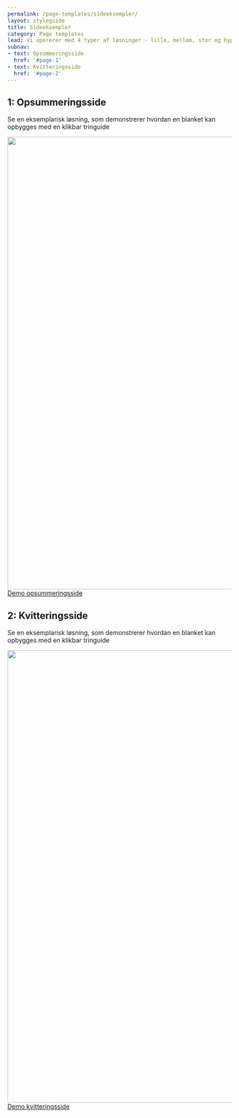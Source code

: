 ```yaml
---
permalink: /page-templates/sideeksempler/
layout: styleguide
title: Sideeksempler
category: Page templates
lead: Vi opererer med 4 typer af løsninger - lille, mellem, stor og hyper. I den endelige guide skal der på denne side vises eksempler for hvordan styleguiden er anvendt til at bygge alt lige fra den simpleste blanket til store offentlige portaler. Nedenfor ser i hvordan US Web Design Standards har vist en Landing page og en Documentation page.
subnav:
- text: Opsummeringsside
  href: '#page-1'
- text: Kvitteringsside
  href: '#page-2'
---
```


<!-- SOLUTION 1 -->
<h2 class="heading" id="page-1">1: Opsummeringsside</h2>
<p>Se en eksemplarisk løsning, som demonstrerer hvordan en blanket kan opbygges med en klikbar tringuide</p>
<a href="{{ site.baseurl }}/pages/page-templates/AES-erstatningssag/aes-9"><img src="{{ site.baseurl }}/img/examples_pages/opsummeringsside.PNG" style="max-width: 100%; width: 1018px"></a>
<a class="button button-secondary mt-5" href="{{ site.baseurl }}/pages/page-templates/AES-erstatningssag/aes-9">Demo opsummeringsside</a>

<!-- SOLUTION 2 -->
<h2 class="heading" id="page-2">2: Kvitteringsside</h2>
<p>Se en eksemplarisk løsning, som demonstrerer hvordan en blanket kan opbygges med en klikbar tringuide</p>
<a href="{{ site.baseurl }}/pages/page-templates/AES-erstatningssag/aes-10"><img src="{{ site.baseurl }}/img/examples_pages/kvitteringsside.png" style="max-width: 100%; width: 1018px"></a>
<a class="button button-secondary mt-5" href="{{ site.baseurl }}/pages/page-templates/AES-erstatningssag/aes-10">Demo kvitteringsside</a>


<!-- <h2 class="heading" id="hyper-blanket">Template: Den hyper løsning</h2>
<a href="http://qjma9y.axshare.com/#g=1&p=indberetning__kompleks__-_desktop"><img src="{{ site.baseurl }}/img/examples_pages/hyper.png" style="max-width: 100%; width: 1018px"></a>

{% include code/accordion.html component="template-landing" %} -->


<!-- {% include code/accordion.html component="template-landing" %} -->
